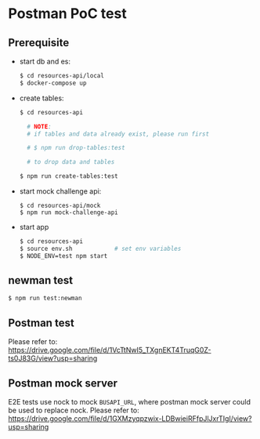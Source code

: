 # Postman PoC test
## Prerequisite
- start db and es:
  ```bash
  $ cd resources-api/local
  $ docker-compose up
  ```
- create tables:
  ```bash
  $ cd resources-api

    # NOTE:
    # if tables and data already exist, please run first

    # $ npm run drop-tables:test

    # to drop data and tables

  $ npm run create-tables:test
  ```
- start mock challenge api:
  ```
  $ cd resources-api/mock
  $ npm run mock-challenge-api
  ```
- start app
  ```bash
  $ cd resources-api
  $ source env.sh            # set env variables
  $ NODE_ENV=test npm start
  ```

## newman test
  ```bash
  $ npm run test:newman
  ```

## Postman test
Please refer to: https://drive.google.com/file/d/1VcTtNwI5_TXgnEKT4TruqG0Z-ts0J83G/view?usp=sharing


## Postman mock server
E2E tests use nock to mock `BUSAPI_URL`, where postman mock server could be used to replace nock.
Please refer to: https://drive.google.com/file/d/1GXMzyqpzwix-LDBwieiRFfpJlJxrTIgI/view?usp=sharing